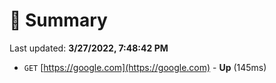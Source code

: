 # 📖 Summary
Last updated: **3/27/2022, 7:48:42 PM**

- `GET` [https://google.com](https://google.com) - **Up** (145ms)
